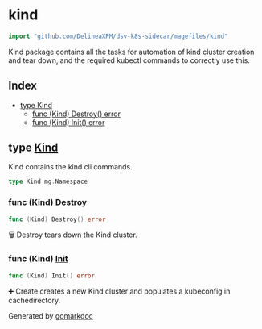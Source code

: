 <!-- Code generated by gomarkdoc. DO NOT EDIT -->

# kind

```go
import "github.com/DelineaXPM/dsv-k8s-sidecar/magefiles/kind"
```

Kind package contains all the tasks for automation of kind cluster creation and tear down, and the required kubectl commands to correctly use this.

## Index

- [type Kind](<#type-kind>)
  - [func (Kind) Destroy() error](<#func-kind-destroy>)
  - [func (Kind) Init() error](<#func-kind-init>)


## type [Kind](<https://github.com/DelineaXPM/dsv-k8s-sidecar/blob/main/magefiles/kind/kind.mage.go#L20>)

Kind contains the kind cli commands.

```go
type Kind mg.Namespace
```

### func \(Kind\) [Destroy](<https://github.com/DelineaXPM/dsv-k8s-sidecar/blob/main/magefiles/kind/kind.mage.go#L123>)

```go
func (Kind) Destroy() error
```

🗑️ Destroy tears down the Kind cluster.

### func \(Kind\) [Init](<https://github.com/DelineaXPM/dsv-k8s-sidecar/blob/main/magefiles/kind/kind.mage.go#L62>)

```go
func (Kind) Init() error
```

➕ Create creates a new Kind cluster and populates a kubeconfig in cachedirectory.



Generated by [gomarkdoc](<https://github.com/princjef/gomarkdoc>)

